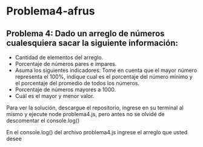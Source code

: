 # Problema4-afrus
<h2>Problema 4: Dado un arreglo de números cualesquiera sacar la siguiente información:</h2>

<ul>
<li>Cantidad de elementos del arreglo.</li>
<li>Porcentaje de números pares e impares.</li>
<li>Asuma los siguientes indicadores: Tome en cuenta que el mayor número representa el 100%, indique cual es el porcentaje del número mínimo y el porcentaje del promedio de todos los números.</li>
<li>Porcentaje de números mayores a 1000.</li>
<li>Cuál es el mayor y menor valor.</li>
</ul>

<p>Para ver la solución, descargue el repositorio, ingrese en su terminal al mismo y ejecute node problema4.js, pero antes no se olvidé de descomentar el console.log()</p>
<p>En el console.log() del archivo problema4.js ingrese el arreglo que usted desee</p>
